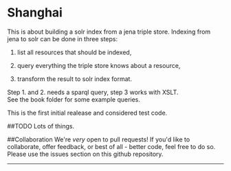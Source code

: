 

Shanghai
========

  This is about building a solr index from a jena triple store.
  Indexing from jena to solr can be done in three steps:

  1. list all resources that should be indexed,

  2. query everything the triple store knows about a resource,

  3. transform the result to solr index format.


  Step 1. and 2. needs a sparql query, step 3 works with XSLT. <br/>
  See the book folder for some example queries.


  This is the first initial realease and considered test code.

##TODO
  Lots of things.

##Collaboration
  We're *very* open to pull requests! If you'd like to collaborate, 
  offer feedback, or best of all - better code, feel free to do so. 
  Please use the issues section on this github repository.
____________________________________________________________________________
